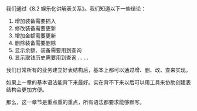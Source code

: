 我们通过《8.2 娱乐化讲解表关系》。我们知道以下一些结论：

1. 增加装备需要插入
2. 修改装备需要更新
3. 增加金额需要更新
4. 删除装备需要删除
5. 显示余额、装备需要用到查询
6. 显示取钱历史需要用到查询
... ...

我们日常所有的业务建立好表结构后，基本上都可以通过增、删、改、查来实现。

如果上一章的基本语法能背下来最好。实在背不下来以后可以用工具来协助创建表结构会更加方便。

那么，这一章节是重点重的重点，所有语法都要求能够默写。

